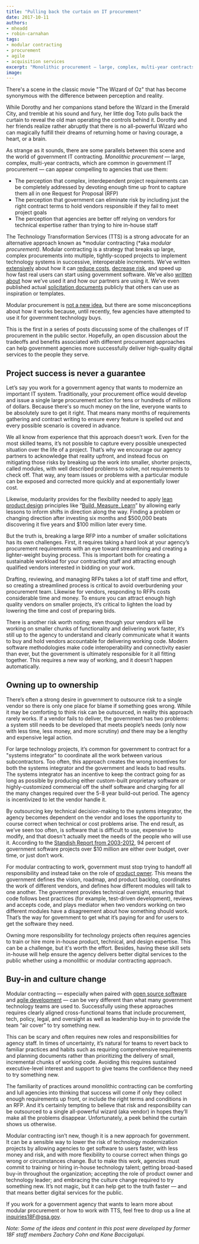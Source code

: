 ```yaml
---
title: "Pulling back the curtain on IT procurement"
date: 2017-10-11
authors:
- mheadd
- robin-carnahan
tags:
- modular contracting
- procurement
- agile
- acquisition services
excerpt: "Monolithic procurement — large, complex, multi-year contracts, which are common in government IT procurement — can appear compelling to agencies that use them. The Technology Transformation Services (TTS) is a strong advocate for an alternative approach known as modular contracting (aka modular procurement)."
image:
---
```


There's a scene in the classic movie "The Wizard of Oz" that has become synonymous with the difference between perception and reality.

While Dorothy and her companions stand before the Wizard in the Emerald
City, and tremble at his sound and fury, her little dog Toto pulls back
the curtain to reveal the old man operating the controls behind it.
Dorothy and her friends realize rather abruptly that there is no
all-powerful Wizard who can magically fulfill their dreams of returning
home or having courage, a heart, or a brain.

As strange as it sounds, there are some parallels between this scene and
the world of government IT contracting. *Monolithic procurement* —
large, complex, multi-year contracts, which are common in government IT
procurement — can appear compelling to agencies
that use them:

-   The perception that complex, interdependent project requirements can be completely addressed by devoting enough time up front to capture them all in one Request for Proposal (RFP)
-   The perception that government can eliminate risk by including just the right contract terms to hold vendors responsible if they fail to meet project goals
-   The perception that agencies are better off relying on vendors for technical expertise rather than trying to hire in-house staff

The Technology Transformation Services (TTS) is a strong advocate for an
alternative approach known as *modular contracting (*aka *modular
procurement)*. Modular contracting is a strategy that breaks up large,
complex procurements into multiple, tightly-scoped projects to implement
technology systems in successive, interoperable increments. We’ve
written
[extensively](https://18f.gsa.gov/2016/11/15/modular-procurement-state-local-government/)
about how it can [reduce
costs](https://18f.gsa.gov/2016/09/20/mississippi-agile-modular-techniques-child-welfare-system/),
[decrease
risk](https://18f.gsa.gov/2016/03/22/helping-california-buy-a-new-child-welfare-system/),
and speed up how fast real users can start using government software.
We’ve also [written
about](https://18f.gsa.gov/2016/09/20/mississippi-agile-modular-techniques-child-welfare-system/)
how we’ve used it and how our partners are using it. We’ve even
published actual [solicitation
documents](https://github.com/search?q=topic%3Aagile-bpa+org%3A18F&type=Repositories)
publicly that others can use as inspiration or templates.

Modular procurement is [not a new
idea](https://modularcontracting.18f.gov/), but there are some
misconceptions about how it works because, until recently, few agencies
have attempted to use it for government technology buys.

This is the first in a series of posts discussing some of the challenges
of IT procurement in the public sector. Hopefully, an open discussion
about the tradeoffs and benefits associated with different procurement
approaches can help government agencies more successfully deliver
high-quality digital services to the people they serve.

Project success is never a guarantee
------------------------------------

Let’s say you work for a government agency that wants to modernize an
important IT system. Traditionally, your procurement office would
develop and issue a single large procurement action for tens or hundreds
of millions of dollars. Because there's so much money on the line,
everyone wants to be absolutely sure to get it right. That means many
months of requirements gathering and contract writing to ensure every
feature is spelled out and every possible scenario is covered in
advance.

We all know from experience that this approach doesn’t work. Even for
the most skilled teams, it’s not possible to capture every possible
unexpected situation over the life of a project. That’s why we encourage
our agency partners to acknowledge that reality upfront, and instead
focus on mitigating those risks by breaking up the work into smaller,
shorter projects, called modules, with well described problems to solve,
not requirements to check off. That way, any team issues or problems
with a particular module can be exposed and corrected more quickly and
at exponentially lower cost.

Likewise, modularity provides for the flexibility needed to apply [lean
product
design](https://18f.gsa.gov/2015/11/20/how-we-use-a-lean-approach-to-product-design/)
principles like “[Build, Measure,
Learn](https://steveblank.com/2015/05/06/build-measure-learn-throw-things-against-the-wall-and-see-if-they-work/)”
by allowing early lessons to inform shifts in direction along the way.
Finding a problem or changing direction after investing six months and
$500,000 beats discovering it five years and $100 million later every
time.

But the truth is, breaking a large RFP into a number of smaller
solicitations has its own challenges. First, it requires taking a hard
look at your agency’s procurement requirements with an eye toward
streamlining and creating a lighter-weight buying process. This is
important both for creating a sustainable workload for your contracting
staff and attracting enough qualified vendors interested in bidding on
your work.

Drafting, reviewing, and managing RFPs takes a lot of staff time and
effort, so creating a streamlined process is critical to avoid
overburdening your procurement team. Likewise for vendors, responding to
RFPs costs considerable time and money. To ensure you can attract enough
high quality vendors on smaller projects, it’s critical to lighten the
load by lowering the time and cost of preparing bids.

There is another risk worth noting; even though your vendors will be
working on smaller chunks of functionality and delivering work faster,
it’s still up to the agency to understand and clearly communicate what
it wants to buy and hold vendors accountable for delivering working
code. Modern software methodologies make code interoperability and
connectivity easier than ever, but the government is ultimately
responsible for it all fitting together. This requires a new way of
working, and it doesn’t happen automatically.

Owning up to ownership
----------------------

There’s often a strong desire in government to outsource risk to a
single vendor so there is only one place for blame if something goes
wrong. While it may be comforting to think risk can be outsourced, in
reality this approach rarely works. If a vendor fails to deliver, the
government has two problems: a system still needs to be developed that
meets people’s needs (only now with less time, less money, and more
scrutiny) *and* there may be a lengthy and expensive legal action.

For large technology projects, it’s common for government to contract
for a "systems integrator" to coordinate all the work between various
subcontractors. Too often, this approach creates the wrong incentives
for both the systems integrator and the government and leads to bad
results. The systems integrator has an incentive to keep the contract
going for as long as possible by producing either custom-built
proprietary software or highly-customized commercial off the shelf
software and charging for all the many changes required over the 5-8
year build-out period. The agency is incentivized to let the vendor
handle it.

By outsourcing key technical decision-making to the systems integrator,
the agency becomes dependent on the vendor and loses the opportunity to
course correct when technical or cost problems arise. The end result, as
we’ve seen too often, is software that is difficult to use, expensive to
modify, and that doesn't actually meet the needs of the people who will
use it. According to the [Standish Report from
2003-2012](https://www.brookings.edu/blog/techtank/2015/08/25/doomed-challenges-and-solutions-to-government-it-projects/),
94 percent of government software projects over \$10 million are either
over budget, over time, or just don’t work.

For modular contracting to work, government must stop trying to handoff
all responsibility and instead take on the role of [product
owner](https://playbook.cio.gov/#play6). This means the government
defines the vision, roadmap, and product backlog, coordinates the work
of different vendors, and defines how different modules will talk to one
another. The government provides technical oversight, ensuring that code
follows best practices (for example, test-driven development), reviews
and accepts code, and plays mediator when two vendors working on two
different modules have a disagreement about how something should work.
That’s the way for government to get what it’s paying for and for users
to get the software they need.

Owning more responsibility for technology projects often requires
agencies to train or hire more in-house product, technical, and design
expertise. This can be a challenge, but it's worth the effort. Besides,
having these skill sets in-house will help ensure the agency delivers
better digital services to the public whether using a monolithic or
modular contracting approach.

Buy-in and culture change
-------------------------

Modular contracting — especially when paired with [open source
software](https://18f.gsa.gov/2016/08/08/facts-about-publishing-open-source-code-in-government/)
and [agile
development](https://modularcontracting.18f.gov/agile-development/) —
can be very different than what many government technology teams are
used to. Successfully using these approaches requires clearly aligned
cross-functional teams that include procurement, tech, policy, legal,
and oversight as well as leadership buy-in to provide the team “air
cover” to try something new.

This can be scary and often requires new roles and responsibilities for
agency staff. In times of uncertainty, it’s natural for teams to revert
back to familiar practices and habits such as requiring comprehensive
requirements and planning documents rather than prioritizing the
delivery of small, incremental chunks of working code. Avoiding this
requires sustained executive-level interest and support to give teams
the confidence they need to try something new.

The familiarity of practices around monolithic contracting can be
comforting and lull agencies into thinking that success will come if
only they collect enough requirements up front, or include the right
terms and conditions in an RFP. And it’s certainly tempting to believe that risk and responsibility can be outsourced to a single
all-powerful wizard (aka vendor) in hopes they’ll make all the problems
disappear. Unfortunately, a peek behind the curtain shows us otherwise.

Modular contracting isn’t new, though it is a new approach for
government. It can be a sensible way to lower the risk of technology
modernization projects by allowing agencies to get software to users
faster, with less money and risk, and with more flexibility to course
correct when things go wrong or circumstances change. But to make this
work, agencies must commit to training or hiring in-house technology
talent; getting broad-based buy-in throughout the organization;
accepting the role of product owner and technology leader; and embracing
the culture change required to try something new. It’s not magic, but it
can help get to the truth faster — and that means better digital
services for the public.

If you work for a government agency that wants to learn more about
modular procurement or how to work with TTS, feel free to drop us a line
at [inquiries18F@gsa.gov](mailto:inquiries18F@gsa.gov).

*Note: Some of the ideas and content in this post were developed by
former 18F staff members Zachary Cohn and Kane Baccigalupi.*

